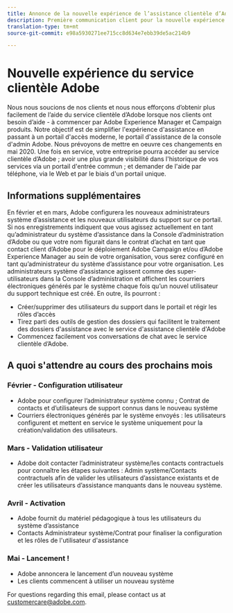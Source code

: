 ```yaml
---
title: Annonce de la nouvelle expérience de l’assistance clientèle d’Adobe
description: Première communication client pour la nouvelle expérience d'assistance
translation-type: tm+mt
source-git-commit: e98a5930271ee715cc8d634e7ebb39de5ac214b9

---
```



# Nouvelle expérience du service clientèle Adobe

Nous nous soucions de nos clients et nous nous efforçons d’obtenir plus facilement de l’aide du service clientèle d’Adobe lorsque nos clients ont besoin d’aide - à commencer par Adobe Experience Manager et Campaign produits. Notre objectif est de simplifier l&#39;expérience d&#39;assistance en passant à un portail d&#39;accès moderne, le portail d&#39;assistance de la console d&#39;admin Adobe. Nous prévoyons de mettre en oeuvre ces changements en mai 2020. Une fois en service, votre entreprise pourra accéder au service clientèle d’Adobe ; avoir une plus grande visibilité dans l&#39;historique de vos services via un portail d&#39;entrée commun ; et demander de l&#39;aide par téléphone, via le Web et par le biais d&#39;un portail unique.

## Informations supplémentaires

En février et en mars, Adobe configurera les nouveaux administrateurs système d’assistance et les nouveaux utilisateurs du support sur ce portail. Si nos enregistrements indiquent que vous agissez actuellement en tant qu’administrateur du système d’assistance dans la Console d’administration d’Adobe ou que votre nom figurait dans le contrat d’achat en tant que contact client d’Adobe pour le déploiement  Adobe Campaign et/ou d’Adobe Experience Manager au sein de votre organisation, vous serez configuré en tant qu’administrateur du système d’assistance pour votre organisation.
Les administrateurs système d’assistance agissent comme des super-utilisateurs dans la Console d’administration et affichent les courriers électroniques générés par le système chaque fois qu’un nouvel utilisateur du support technique est créé. En outre, ils pourront :

* Créer/supprimer des utilisateurs du support dans le portail et régir les rôles d’accès
* Tirez parti des outils de gestion des dossiers qui facilitent le traitement des dossiers d&#39;assistance avec le service d&#39;assistance clientèle d&#39;Adobe
* Commencez facilement vos conversations de chat avec le service clientèle d’Adobe.

## A quoi s&#39;attendre au cours des prochains mois

### Février - Configuration utilisateur

* Adobe pour configurer l’administrateur système connu ; Contrat de contacts et d’utilisateurs de support connus dans le nouveau système
* Courriers électroniques générés par le système envoyés : les utilisateurs configurent et mettent en service le système uniquement pour la création/validation des utilisateurs.


### Mars - Validation utilisateur

* Adobe doit contacter l’administrateur système/les contacts contractuels pour connaître les étapes suivantes : Admin système/Contacts contractuels afin de valider les utilisateurs d’assistance existants et de créer les utilisateurs d’assistance manquants dans le nouveau système.

### Avril - Activation

* Adobe fournit du matériel pédagogique à tous les utilisateurs du système d’assistance
* Contacts Administrateur système/Contrat pour finaliser la configuration et les rôles de l&#39;utilisateur d&#39;assistance

### Mai - Lancement !

* Adobe annoncera le lancement d’un nouveau système
* Les clients commencent à utiliser un nouveau système

For questions regarding this email, please contact us at [customercare@adobe.com](mailto:customercare@adobe.com).
